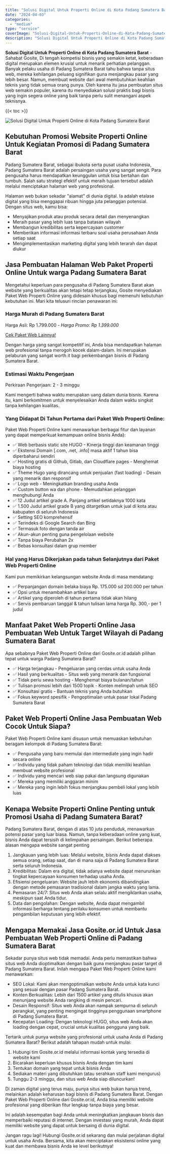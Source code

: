 ```yaml
---
title: "Solusi Digital Untuk Properti Online di Kota Padang Sumatera Barat"
date: "2024-04-03"
categories: 
  - "medium"
type: "service"
coverImage: "Solusi-Digital-Untuk-Properti-Online-di-Kota-Padang-Sumatera-Barat.png"
description: "Solusi Digital Untuk Properti Online di Kota Padang Sumatera Barat. Jangan ragu lagi! Hubungi Gosite.or.id sekarang dan mulai perjalanan digital untuk usaha..."
---
```


**Solusi Digital Untuk Properti Online di Kota Padang Sumatera Barat** - Sahabat Gosite, Di tengah kompetisi bisnis yang semakin ketat, keberadaan digital merupakan elemen krusial untuk menarik perhatian pelanggan. Banyak pelaku usaha di Padang Sumatera Barat tahu bahwa tanpa situs web, mereka kehilangan peluang signifikan guna menjangkau pasar yang lebih besar. Namun, membuat website dari awal membutuhkan keahlian teknis yang tidak semua orang punya. Oleh karena itu jasa pembuatan situs web semakin populer, karena itu menyediakan solusi praktis bagi bisnis yang ingin segera online yang baik tanpa perlu sulit menangani aspek teknisnya.

{{< toc >}}

![Solusi Digital Untuk Properti Online di Kota Padang Sumatera Barat](/images/medium/Solusi-Digital-Untuk-Properti-Online-di-Kota-Padang-Sumatera-Barat.png)

## Kebutuhan Promosi Website Properti Online Untuk Kegiatan Promosi di Padang Sumatera Barat

Padang Sumatera Barat, sebagai ibukota serta pusat usaha Indonesia, Padang Sumatera Barat adalah persaingan usaha yang sangat sengit. Para pengusaha harus mendapatkan keunggulan untuk bisa bertahan dan tumbuh. Salah satu strategi efektif untuk meraih tujuan tersebut adalah melalui menciptakan halaman web yang profesional.

Halaman web bukan sekadar "alamat" di dunia digital. Ia adalah etalase digital yang bisa menggapai ribuan hingga juta pelanggan potensial. Dengan situs web, kamu bisa:

- Menyajikan produk atau produk secara detail dan menyenangkan
- Meraih pasar yang lebih luas tanpa batasan wilayah
- Membangun kredibilitas serta kepercayaan customer
- Memberikan informasi informasi terbaru soal usaha perusahaan Anda setiap saat
- Mengimplementasikan marketing digital yang lebih terarah dan dapat diukur

## Jasa Pembuatan Halaman Web Paket Properti Online Untuk warga Padang Sumatera Barat

Mengetahui keperluan para pengusaha di Padang Sumatera Barat akan website yang berkualitas akan tetapi tetap terjangkau, Gosite menyediakan Paket Web Properti Online yang didesain khusus bagi memenuhi kebutuhan kebutuhan ini. Mari kita telusuri rincian penawaran ini:

### Harga Murah di Padang Sumatera Barat

<a class="cta-button">Harga Asli: Rp 1.799.000 - <em>Harga Promo: Rp 1.399.000</em></a>

<a href="/jasa-web/" class="cta-button">Cek Paket Web Lainnya!</a>

Dengan harga yang sangat kompetitif ini, Anda bisa mendapatkan halaman web profesional tanpa merogoh kocek dalam-dalam. Ini merupakan pelaburan yang sangat worth it bagi perkembangan bisnis di Padang Sumatera Barat.

### Estimasi Waktu Pengerjaan

Perkiraan Pengerjaan: 2 - 3 minggu

Kami mengerti bahwa waktu merupakan uang dalam dunia bisnis. Karena itu, kami berkomitmen untuk menyelesaikan Anda dalam waktu singkat tanpa kehilangan kualitas.

### Yang Didapat Di Tahun Pertama dari Paket Web Properti Online:

Paket Web Properti Online kami menawarkan berbagai fitur dan layanan yang dapat memperkuat kemampuan online bisnis Anda}:

- ✅ Web berbasis static site HUGO - Kinerja tinggi dan keamanan tinggi
- ✅ Ekstensi Domain \[.com, .net, .info\] masa aktif 1 tahun bisa diperbaharui sendiri
- ✅ Hosting gratis di Github, Gitlab, dan Cloudflare pages - Menghemat biaya hosting
- ✅ Theme Hugo yang dirancang untuk penjualan (fast loading) - Desain yang menarik dan responsif
- ✅ Logo web - Meningkatkan branding usaha Anda
- ✅ Custom button wa dan phone - Memudahkan pelanggan menghubungi Anda
- ✅ 12 Judul artikel grade A. Panjang artikel setidaknya 1000 kata
- ✅ 1.500 Judul artikel grade B yang ditargetkan untuk jual di kota atau kabupaten di seluruh Indonesia
- ✅ Setting SEO komprehensif
- ✅ Terindeks di Google Search dan Bing
- ✅ Termasuk foto dengan tanda air
- ✅ Akun-akun penting guna pengelolaan website
- ✅ Tanpa biaya Perubahan 2x
- ✅ Bebas konsultasi dalam grup member

### Hal yang Harus Dikerjakan pada tahun Selanjutnya dari Paket Web Properti Online

Kami pun memikirkan kelangsungan website Anda di masa mendatang:

- ✅ Perpanjangan domain belaka biaya Rp. 175.000 sd 200.000 per tahun
- ✅ Opsi untuk menambahkan artikel baru
- ✅ Artikel yang diperoleh di tahun pertama tidak akan hilang
- ✅ Servis pembaruan tanggal & tahun tulisan lama harga Rp. 300,- per 1 judul

## Manfaat Paket Web Properti Online Jasa Pembuatan Web Untuk Target Wilayah di Padang Sumatera Barat

Apa sebabnya Paket Web Properti Online dari Gosite.or.id adalah pilihan tepat untuk warga Padang Sumatera Barat?

- ✅ Harga terjangkau - Pengeluaran yang cerdas untuk usaha Anda
- ✅ Hasil yang berkualitas - Situs web yang menarik dan fungsional
- ✅ Tidak perlu sewa hosting - Menghemat biaya bulanan/tahun
- ✅ Tulisan promosi lebih dari 1500 topik - Konten melimpah untuk SEO
- ✅ Konsultasi gratis - Bantuan teknis yang Anda butuhkan
- ✅ Fokus keyword spesifik - Pengoptimalan untuk pasar lokal Padang Sumatera Barat

## Paket Web Properti Online Jasa Pembuatan Web Cocok Untuk Siapa?

Paket Web Properti Online kami disusun untuk memuaskan kebutuhan beragam kelompok di Padang Sumatera Barat:

- ✅ Pengusaha yang baru memulai dan intermediate yang ingin hadir secara online
- ✅ Individu yang tidak paham teknologi dan tidak memiliki keahlian membuat website profesional
- ✅ Individu yang mencari web siap pakai dan langsung digunakan
- ✅ Mereka yang memiliki anggaran minim
- ✅ Mereka yang ingin lebih fokus menjangkau pembeli lokal yang lebih luas

## Kenapa Website Properti Online Penting untuk Promosi Usaha di Padang Sumatera Barat?

Padang Sumatera Barat, dengan di atas 10 juta penduduk, menawarkan potensi pasar yang luar biasa. Namun, tanpa keberadaan online yang kuat, bisnis Anda dapat tersisih di kelimpahan persaingan. Berikut beberapa alasan mengapa website sangat penting

1. Jangkauan yang lebih luas: Melalui website, bisnis Anda dapat diakses semua orang, setiap saat, dan di mana saja di Padang Sumatera Barat serta seluruh Indonesia.
2. Kredibilitas: Dalam era digital, tidak adanya website dapat menurunkan tingkat kepercayaan konsumen terhadap usaha Anda.
3. Efisiensi pengeluaran: Website jauh lebih ekonomis dibandingkan dengan metode pemasaran tradisional dalam jangka waktu yang lama.
4. Pemasaran 24/7: Situs web Anda akan selalu aktif mengiklankan usaha, meskipun saat Anda tidur.
5. Data dan pengolahan: Dengan website, Anda dapat mengambil informasi berharga tentang perilaku konsumen untuk membantu pengambilan keputusan yang lebih efektif.

## Mengapa Memakai Jasa Gosite.or.id Untuk Jasa Pembuatan Web Properti Online di Padang Sumatera Barat

Sekadar punya situs web tidak memadai. Anda perlu memastikan bahwa situs web Anda dioptimalkan dengan baik guna menjangkau pasar target di Padang Sumatera Barat. Inilah mengapa Paket Web Properti Online kami menawarkan:

- SEO Lokal: Kami akan mengoptimalkan website Anda untuk kata kunci yang sesuai dengan pasar Padang Sumatera Barat.
- Konten Berkualitas: Lebih dari 1500 artikel yang ditulis khusus akan menunjang website Anda rangking di mesin pencari.
- Desain Responsif: Situs web Anda akan nampak sempurna di seluruh perangkat, yang penting mengingat tingginya penggunaan smartphone di Padang Sumatera Barat.
- Kecepatan Loading: Dengan teknologi HUGO, situs web Anda akan loading dengan cepat, crucial untuk kualitas pengguna yang baik.

Tertarik untuk punya website yang profesional untuk usaha Anda di Padang Sumatera Barat? Berikut adalah tahapan mudah untuk mulai:

1. Hubungi tim Gosite.or.id melalui informasi kontak yang tersedia di website kami
2. Bicarakan keperluan khusus bisnis Anda dengan tim kami
3. Tentukan domain yang tepat untuk bisnis Anda
4. Sediakan materi yang dibutuhkan (atau serahkan staff kami mengurus)
5. Tunggu 2-3 minggu, dan situs web Anda siap diluncurkan!

Di zaman digital yang terus maju, punya situs web bukan hanya trend, melainkan adalah keharusan bagi bisnis di Padang Sumatera Barat. Dengan Paket Web Properti Online dari Gosite.or.id, Anda bisa memiliki website profesional yang diberikan fitur lengkap tanpa biaya yang besar.

Ini adalah kesempatan bagi Anda untuk meningkatkan jangkauan bisnis dan memperbaiki reputasi di internet. Dengan investasi yang murah, Anda dapat memiliki website yang dapat untuk bersaing di dunia digital.

Jangan ragu lagi! Hubungi Gosite.or.id sekarang dan mulai perjalanan digital untuk usaha Anda. Bersama, kita akan menciptakan eksistensi online yang kuat dan membawa bisnis Anda ke level berikutnya!